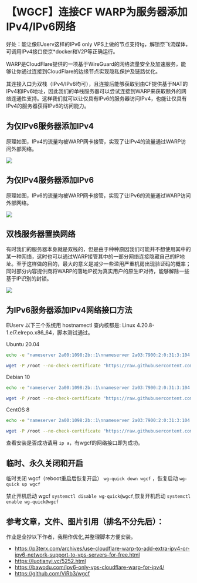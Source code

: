 # 【WGCF】连接CF WARP为服务器添加IPv4/IPv6网络

好处：能让像EUserv这样的IPv6 only VPS上做的节点支持tg，解锁奈飞流媒体，可调用IPv4接口使京*docker和V2P等正确运行。

WARP是CloudFlare提供的一项基于WireGuard的网络流量安全及加速服务，能够让你通过连接到CloudFlare的边缘节点实现隐私保护及链路优化。

其连接入口为双栈（IPv4/IPv6均可），且连接后能够获取到由CF提供基于NAT的IPv4和IPv6地址，因此我们的单栈服务器可以尝试连接到WARP来获取额外的网络连通性支持。这样我们就可以让仅具有IPv6的服务器访问IPv4，也能让仅具有IPv4的服务器获得IPv6的访问能力。

## 为仅IPv6服务器添加IPv4


原理如图，IPv4的流量均被WARP网卡接管，实现了让IPv4的流量通过WARP访问外部网络。

![](https://cdn.luotianyi.vc/wp-content/uploads/2021-02-04_21-45-45.png)

## 为仅IPv4服务器添加IPv6

原理如图，IPv6的流量均被WARP网卡接管，实现了让IPv6的流量通过WARP访问外部网络。

![](https://cdn.luotianyi.vc/wp-content/uploads/2021-02-04_21-45-44.png)

## 双栈服务器置换网络

有时我们的服务器本身就是双栈的，但是由于种种原因我们可能并不想使用其中的某一种网络，这时也可以通过WARP接管其中的一部分网络连接隐藏自己的IP地址。至于这样做的目的，最大的意义是减少一些滥用严重机房出现验证码的概率；同时部分内容提供商将WARP的落地IP视为真实用户的原生IP对待，能够解除一些基于IP识别的封锁。

![](https://cdn.luotianyi.vc/wp-content/uploads/2021-02-04_21-45-45-1.png)

## 为IPv6服务器添加IPv4网络接口方法
EUserv 以下三个系统用 hostnamectl 查内核都是: Linux 4.20.8-1.el7.elrepo.x86_64，脚本测试通过。

Ubuntu 20.04
```bash
echo -e "nameserver 2a00:1098:2b::1\nnameserver 2a03:7900:2:0:31:3:104:161" > /etc/resolv.conf
```
```bash
wget -P /root --no-check-certificate "https://raw.githubusercontent.com/fscarmen/warp/main/ubuntu.sh" && chmod +x /root/ubuntu.sh && /root/ubuntu.sh
```
Debian 10
```bash
echo -e "nameserver 2a00:1098:2b::1\nnameserver 2a03:7900:2:0:31:3:104:161" > /etc/resolv.conf
```
```bash
wget -P /root --no-check-certificate "https://raw.githubusercontent.com/fscarmen/warp/main/debian.sh" && chmod +x /root/debian.sh && /root/debian.sh
```
CentOS 8
```bash
echo -e "nameserver 2a00:1098:2b::1\nnameserver 2a03:7900:2:0:31:3:104:161" > /etc/resolv.conf
```
```bash
wget -P /root --no-check-certificate "https://raw.githubusercontent.com/fscarmen/warp/main/centos.sh" && chmod +x /root/centos.sh && /root/centos.sh
```
查看安装是否成功请用 ```ip a```，有wgcf的网络接口即为成功。

## 临时、永久关闭和开启

临时关闭 wgcf（reboot重启后恢复开启） ```wg-quick down wgcf``` ，恢复启动 ```wg-quick up wgcf```

禁止开机启动 wgcf ```systemctl disable wg-quick@wgcf```,恢复开机启动 ```systemctl enable wg-quick@wgcf```


## 参考文章，文件、图片引用（排名不分先后）： 
作业是全抄以下作者，我稍作优化,并整理脚本方便安装。
* https://p3terx.com/archives/use-cloudflare-warp-to-add-extra-ipv4-or-ipv6-network-support-to-vps-servers-for-free.html
* https://luotianyi.vc/5252.html
* https://bawodu.com/ipv6-only-vps-cloudflare-warp-for-ipv4/
* https://github.com/ViRb3/wgcf
